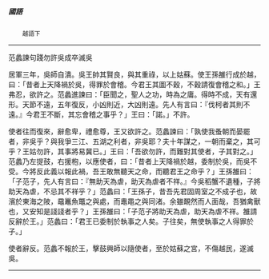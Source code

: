 

##### 國語
　　`越語下`

* * *

范蠡諫句踐勿許吳成卒滅吳

居軍三年，吳師自潰。吳王帥其賢良，與其重祿，以上姑蘇。使王孫雒行成於越，曰：「昔者上天降禍於吳，得罪於會稽。今君王其圖不穀，不穀請復會稽之和。」王弗忍，欲許之。范蠡進諫曰：「臣聞之，聖人之功，時為之庸。得時不成，天有還形。天節不遠，五年復反，小凶則近，大凶則遠。先人有言曰：『伐柯者其則不遠。』今君王不斷，其忘會稽之事乎？」王曰：「諾。」不許。

使者往而復來，辭愈卑，禮愈尊，王又欲許之。范蠡諫曰：「孰使我蚤朝而晏罷者，非吳乎？與我爭三江、五湖之利者，非吳耶？夫十年謀之，一朝而棄之，其可乎？王姑勿許，其事將易冀已。」王曰：「吾欲勿許，而難對其使者，子其對之。」范蠡乃左提鼓，右援枹，以應使者，曰：「昔者上天降禍於越，委制於吳，而吳不受。今將反此義以報此禍，吾王敢無聽天之命，而聽君王之命乎？」王孫雒曰：「子范子，先人有言曰：『無助天為虐，助天為虐者不祥。』今吳稻蟹不遺種，子將助天為虐，不忌其不祥乎？」范蠡曰：「王孫子，昔吾先君固周室之不成子也，故濱於東海之陂，黿鼉魚鼈之與處，而鼃黽之與同渚。余雖靦然而人面哉，吾猶禽獸也，又安知是諓諓者乎？」王孫雒曰：「子范子將助天為虐，助天為虐不祥。雒請反辭於王。」范蠡曰：「君王已委制於執事之人矣。子往矣，無使執事之人得罪於子。」

使者辭反。范蠡不報於王，擊鼓興師以隨使者，至於姑蘇之宮，不傷越民，遂滅吳。

* * *

